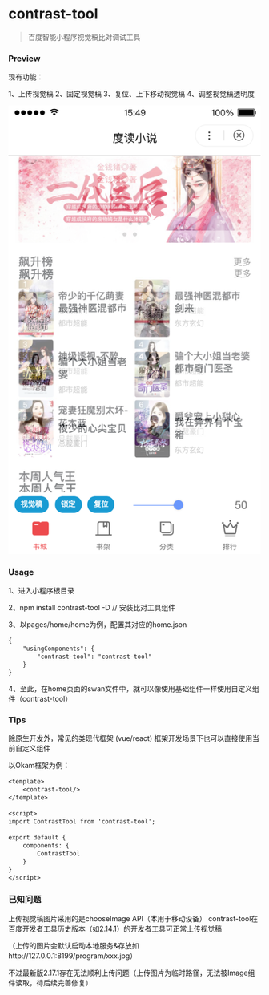 # contrast-tool

> 百度智能小程序视觉稿比对调试工具


### Preview

现有功能：

1、上传视觉稿
2、固定视觉稿
3、复位、上下移动视觉稿
4、调整视觉稿透明度

![工具使用预览](https://github.com/JeanwayHwang/contrast-tool/blob/master/asset/preview.png)

### Usage


1、进入小程序根目录

2、npm install contrast-tool -D // 安装比对工具组件

3、以pages/home/home为例，配置其对应的home.json

```
{
    "usingComponents": {
        "contrast-tool": "contrast-tool"
    }
}

```

4、至此，在home页面的swan文件中，就可以像使用基础组件一样使用自定义组件（contrast-tool）

### Tips


除原生开发外，常见的类现代框架 (vue/react) 框架开发场景下也可以直接使用当前自定义组件

以Okam框架为例：

```
<template>
    <contrast-tool/>
</template>

<script>
import ContrastTool from 'contrast-tool';

export default {
    components: {
        ContrastTool
    }
}
</script>
```

### 已知问题

上传视觉稿图片采用的是chooseImage API（本用于移动设备） contrast-tool在百度开发者工具历史版本（如2.14.1）的开发者工具可正常上传视觉稿

（上传的图片会默认启动本地服务&存放如http://127.0.0.1:8199/program/xxx.jpg）

不过最新版2.17.1存在无法顺利上传问题（上传图片为临时路径，无法被Image组件读取，待后续完善修复）